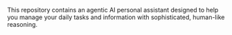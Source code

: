 This repository contains an agentic AI personal assistant designed to help you manage your daily tasks and information with sophisticated, human-like reasoning. 
